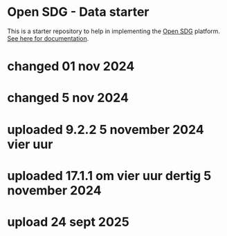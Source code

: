 # Open SDG - Data starter

This is a starter repository to help in implementing the [Open SDG](https://github.com/open-sdg/open-sdg) platform. [See here for documentation](https://open-sdg.readthedocs.io).

# changed 01 nov 2024
# changed 5 nov 2024
# uploaded 9.2.2 5 november 2024 vier uur
# uploaded 17.1.1 om vier uur dertig 5 november 2024
# upload 24 sept 2025
